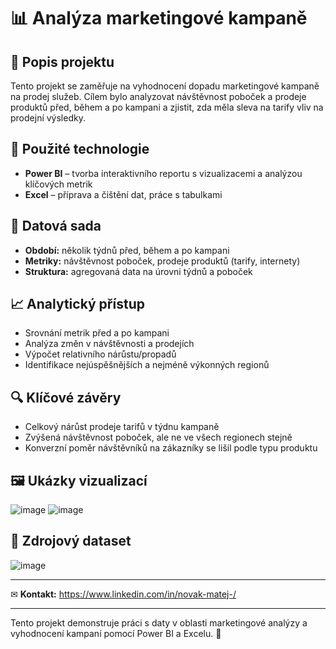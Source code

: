 # 📊 Analýza marketingové kampaně

## 📝 Popis projektu
Tento projekt se zaměřuje na vyhodnocení dopadu marketingové kampaně na prodej služeb. Cílem bylo analyzovat návštěvnost poboček a prodeje produktů před, během a po kampani a zjistit, zda měla sleva na tarify vliv na prodejní výsledky.

## 🔧 Použité technologie
- **Power BI** – tvorba interaktivního reportu s vizualizacemi a analýzou klíčových metrik
- **Excel** – příprava a čištění dat, práce s tabulkami

## 📂 Datová sada
- **Období:** několik týdnů před, během a po kampani
- **Metriky:** návštěvnost poboček, prodeje produktů (tarify, internety)
- **Struktura:** agregovaná data na úrovni týdnů a poboček

## 📈 Analytický přístup
- Srovnání metrik před a po kampani
- Analýza změn v návštěvnosti a prodejích
- Výpočet relativního nárůstu/propadů
- Identifikace nejúspěšnějších a nejméně výkonných regionů

## 🔍 Klíčové závěry
- Celkový nárůst prodeje tarifů v týdnu kampaně
- Zvýšená návštěvnost poboček, ale ne ve všech regionech stejně
- Konverzní poměr návštěvníků na zákazníky se lišil podle typu produktu

## 🖼 Ukázky vizualizací
![image](https://github.com/user-attachments/assets/5643eeb1-ee82-41ab-b747-bc0e709cc6ed)
![image](https://github.com/user-attachments/assets/eb83c37b-c455-4c52-9a39-0d39109b7863)

## 📂 Zdrojový dataset
![image](https://github.com/user-attachments/assets/a4130f4d-20a3-4e0c-b224-cab2750b79c9)

---
✉ **Kontakt:**  https://www.linkedin.com/in/novak-matej-/

---

Tento projekt demonstruje práci s daty v oblasti marketingové analýzy a vyhodnocení kampaní pomocí Power BI a Excelu. 🚀
